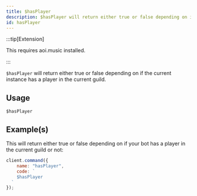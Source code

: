 ```yaml
---
title: $hasPlayer
description: $hasPlayer will return either true or false depending on if the current instance has a player in the current guild.
id: hasPlayer
---
```


:::tip[Extension]

This requires aoi.music installed.

:::

`$hasPlayer` will return either true or false depending on if the current instance has a player in the current guild.

## Usage

```aoi
$hasPlayer
```

## Example(s)

This will return either true or false depending on if your bot has a player in the current guild or not:

```javascript
client.command({
    name: "hasPlayer",
    code: `
    $hasPlayer
  `
});
```
